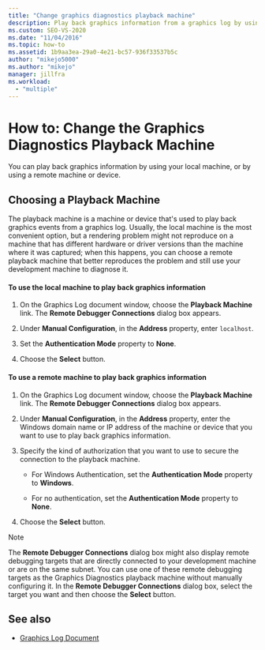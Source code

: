 ```yaml
---
title: "Change graphics diagnostics playback machine"
description: Play back graphics information from a graphics log by using your local machine, or by using a remote machine or device that better reproduces the problem.
ms.custom: SEO-VS-2020
ms.date: "11/04/2016"
ms.topic: how-to
ms.assetid: 1b9aa3ea-29a0-4e21-bc57-936f33537b5c
author: "mikejo5000"
ms.author: "mikejo"
manager: jillfra
ms.workload:
  - "multiple"
---
```

# How to: Change the Graphics Diagnostics Playback Machine
You can play back graphics information by using your local machine, or by using a remote machine or device.

## Choosing a Playback Machine
 The playback machine is a machine or device that's used to play back graphics events from a graphics log. Usually, the local machine is the most convenient option, but a rendering problem might not reproduce on a machine that has different hardware or driver versions than the machine where it was captured; when this happens, you can choose a remote playback machine that better reproduces the problem and still use your development machine to diagnose it.

#### To use the local machine to play back graphics information

1. On the Graphics Log document window, choose the **Playback Machine** link. The **Remote Debugger Connections** dialog box appears.

2. Under **Manual Configuration**, in the **Address** property, enter `localhost`.

3. Set the **Authentication Mode** property to **None**.

4. Choose the **Select** button.

#### To use a remote machine to play back graphics information

1. On the Graphics Log document window, choose the **Playback Machine** link. The **Remote Debugger Connections** dialog box appears.

2. Under **Manual Configuration**, in the **Address** property, enter the Windows domain name or IP address of the machine or device that you want to use to play back graphics information.

3. Specify the kind of authorization that you want to use to secure the connection to the playback machine.

    - For Windows Authentication, set the **Authentication Mode** property to **Windows**.

    - For no authentication, set the **Authentication Mode** property to **None**.

4. Choose the **Select** button.

> [!NOTE]
> The **Remote Debugger Connections** dialog box might also display remote debugging targets that are directly connected to your development machine or are on the same subnet. You can use one of these remote debugging targets as the Graphics Diagnostics playback machine without manually configuring it. In the **Remote Debugger Connections** dialog box, select the target you want and then choose the **Select** button.

## See also
- [Graphics Log Document](graphics-log-document.md)
